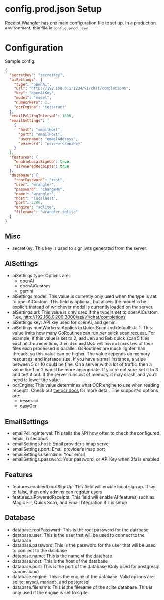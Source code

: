 # config.prod.json Setup

Receipt Wrangler has one main configuration file to set up. In a production environment, this file
is `config.prod.json`.

# Configuration

Sample config:

```json
{
  "secretKey": "secretKey",
  "aiSettings": {
    "type": "openAi",
    "url": "http://192.168.0.1:1234/v1/chat/completions",
    "key": "openAiKey",
    "model": "model",
    "numWorkers": 1,
    "ocrEngine": "tesseract"
  },
  "emailPollingInterval": 1800,
  "emailSettings": [
    {
      "host": "emailHost",
      "port": "emailPort",
      "username": "emailAddress",
      "password": "password/apiKey"
    }
  ],
  "features": {
    "enableLocalSignUp": true,
    "aiPoweredReceipts": true
  },
  "database": {
    "rootPassword": "root",
    "user": "wrangler",
    "password": "changeMe",
    "name": "wrangler",
    "host": "localhost",
    "port": 3306,
    "engine": "sqlite",
    "filename": "wrangler.sqlite"
  }
}
```

## Misc

- secretKey: This key is used to sign jwts generated from the server.

## AiSettings

- aiSettings.type: Options are:
    - openAi
    - openAiCustom
    - gemini
- aiSettings.model: This value is currently only used when the type is set to openAiCustom. This field is optional, but
  allows the model to be explicit, instead of whichever model is currently loaded on the server.
- aiSettings.url: This value is only used if the type is set to openAiCustom.
  F.ex, http://192.168.0.200:3000/api/v1/chat/completions
- aiSettings.key: API key used for openAi, and gemini
- aiSettings.numWorkers: Applies to Quick Scan and defaults to 1. This value limits how many GoRoutines can run *per*
  quick scan request.
  For example, if this
  value is set to 2, and Jen and Bob quick scan 5 files each at the same time, then Jen and Bob will have at max two of
  their
  files each processed in parallel. GoRoutines are much lighter than threads, so this value can be higher. The value
  depends on memory resources, and instance size. If you have a small instance, a value between 5 or 10 could be fine.
  On a server with a lot of traffic, then a value like 1 or 2 would be more appropriate. If you're not sure, set it to 3
  and test it out. If the server runs out of memory, it may crash, and you'll need to lower the value.
- ocrEngine: This value determines what OCR engine to use when reading receipts. Check
  out [the ocr docs](/docs/4.x/concepts/ocr)
  for more
  detail. The supported options are:
    - tesseract
    - easyOcr

## EmailSettings

- emailPollingInterval: This tells the API how often to check the configured email, in seconds
- emailSettings.host: Email provider's imap server
- emailSettings.port: Email provider's imap port
- emailSettings.username: Your email
- emailSettings.password: Your password, or API Key when 2fa is enabled

## Features

- features.enabledLocalSignUp: This field will enable local sign up. If set to false, then only admins can register
  users
- features.aiPoweredReceipts: This field will enable AI features, such as Magic Fill, Quick Scan, and Email Integration
  if it is setup

## Database

- database.rootPassword: This is the root password for the database
- database.user: This is the user that will be used to connect to the database
- database.password: This is the password for the user that will be used to connect to the database
- database.name: This is the name of the database
- database.host: This is the host of the database
- database.port: This is the port of the database (Only used for postgresql connections)
- database.engine: This is the engine of the database. Valid options are: sqlite, mysql, mariadb, and postgresql
- database.filename: This is the filename of the sqlite database. This is only used if the engine is set to sqlite
